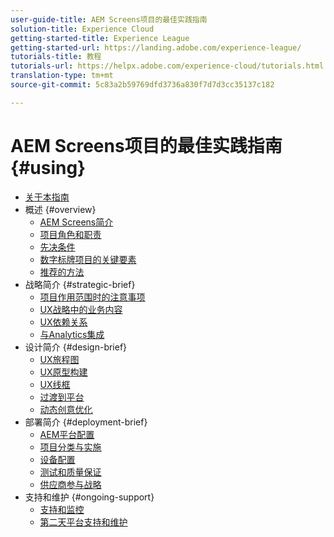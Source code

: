 ```yaml
---
user-guide-title: AEM Screens项目的最佳实践指南
solution-title: Experience Cloud
getting-started-title: Experience League
getting-started-url: https://landing.adobe.com/experience-league/
tutorials-title: 教程
tutorials-url: https://helpx.adobe.com/experience-cloud/tutorials.html
translation-type: tm+mt
source-git-commit: 5c83a2b59769dfd3736a830f7d7d3cc35137c182

---
```



# AEM Screens项目的最佳实践指南 {#using}

+ [关于本指南](about-guide.md)
+ 概述 {#overview}
   + [AEM Screens简介](introduction.md)
   + [项目角色和职责](roles-responsibilities.md)
   + [先决条件](pre-requisites.md)
   + [数字标牌项目的关键要素](getting-started-digital-signage.md)
   + [推荐的方法](recommended-approach.md)
+ 战略简介 {#strategic-brief}
   + [项目作用范围时的注意事项](pre-sales-considerations.md)
   + [UX战略中的业务内容](business-content-strategy.md)
   + [UX依赖关系](ux-dependencies.md)
   + [与Analytics集成](analytics.md)
+ 设计简介 {#design-brief}
   + [UX旅程图](journey-map.md)
   + [UX原型构建](prototypes.md)
   + [UX线框](wireframes.md)
   + [过渡到平台](transition-platform.md)
   + [动态创意优化](dynamic-creative-optimizations.md)
+ 部署简介 {#deployment-brief}
   + [AEM平台配置](aem-platform-configurations.md)
   + [项目分类与实施](project-taxonomy-implementation.md)
   + [设备配置](device-configurations.md)
   + [测试和质量保证](testing-quality-assurance.md)
   + [供应商参与战略](vendor-engagement.md)
+ 支持和维护 {#ongoing-support}
   + [支持和监控](support-monitoring.md)
   + [第二天平台支持和维护](day-two-support-maintenance.md)
